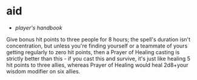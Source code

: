 # aid

- *player's handbook*

Give bonus hit points to three people for 8 hours; the spell's duration isn't concentration, but unless you're finding yourself or a teammate of yours getting regularly to zero hit points, then a Prayer of Healing casting is strictly better than this - if you cast this and survive, it's just like healing 5 hit points to three allies, whereas Prayer of Healing would heal 2d8+your wisdom modifier on six allies.
